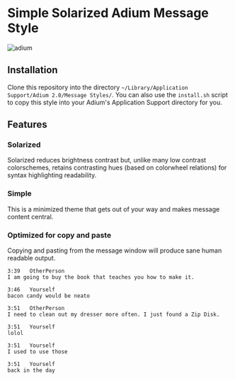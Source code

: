 # Simple Solarized Adium Message Style

![adium](https://cloud.githubusercontent.com/assets/1903876/9795935/02aec118-57b9-11e5-9eb1-b78e69935ced.png)

## Installation

Clone this repository into the directory `~/Library/Application Support/Adium 2.0/Message Styles/`. You can also use the `install.sh` script to copy this style into your Adium's Application Support directory for you.

## Features

### Solarized

Solarized reduces brightness contrast but, unlike many low contrast colorschemes, retains contrasting hues (based on colorwheel relations) for syntax highlighting readability.

### Simple

This is a minimized theme that gets out of your way and makes message content central.

### Optimized for copy and paste

Copying and pasting from the message window will produce sane human readable output.

```
3:39   OtherPerson
I am going to buy the book that teaches you how to make it.

3:46   Yourself
bacon candy would be neato

3:51   OtherPerson
I need to clean out my dresser more often. I just found a Zip Disk.

3:51   Yourself
lolol

3:51   Yourself
I used to use those

3:51   Yourself
back in the day
```
